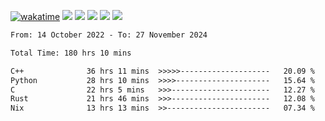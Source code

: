 [![wakatime](https://wakatime.com/badge/user/368879df-dc38-4b1a-86c4-8a2054a0e074.svg)](https://wakatime.com/@368879df-dc38-4b1a-86c4-8a2054a0e074)
<img src="https://img.shields.io/badge/Windows-0078D6?style=flat&logo=Windows&logoColor=white">
<img src="https://img.shields.io/badge/IntelliJ_IDEA-000000.svg?style=flat&logo=IntelliJ-IDEA&logoColor=white">
<img src="https://img.shields.io/badge/CLion-000000.svg?style=flat&logo=CLion&logoColor=white">
<img src="https://img.shields.io/badge/Visual_Studio_Code-007ACC?style=flat&logo=Visual-Studio-Code&logoColor=white">
<img src="https://img.shields.io/badge/Discord-5865F2?label=kano42&style=flat&logo=discord&logoColor=white">
<br>


<!--START_SECTION:waka-->

```txt
From: 14 October 2022 - To: 27 November 2024

Total Time: 180 hrs 10 mins

C++              36 hrs 11 mins  >>>>>--------------------   20.09 %
Python           28 hrs 10 mins  >>>>---------------------   15.64 %
C                22 hrs 5 mins   >>>----------------------   12.27 %
Rust             21 hrs 46 mins  >>>----------------------   12.08 %
Nix              13 hrs 13 mins  >>-----------------------   07.34 %
```

<!--END_SECTION:waka-->
